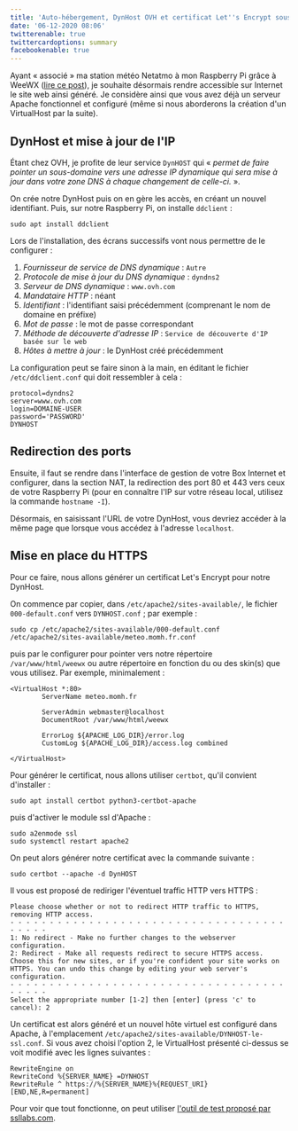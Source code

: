 ```yaml
---
title: 'Auto-hébergement, DynHost OVH et certificat Let''s Encrypt sous Raspbian'
date: '06-12-2020 08:06'
twitterenable: true
twittercardoptions: summary
facebookenable: true
---
```


Ayant «&nbsp;associé&nbsp;» ma station météo Netatmo à mon Raspberry Pi grâce à WeeWX ([lire ce post](/blog/station-meteo-netatmo-and-weewx)), je souhaite désormais rendre accessible sur Internet le site web ainsi généré. Je considère ainsi que vous avez déjà un serveur Apache fonctionnel et configuré (même si nous aborderons la création d'un VirtualHost par la suite).

## DynHost et mise à jour de l'IP

Étant chez OVH, je profite de leur service `DynHOST` qui «&nbsp;_permet de faire pointer un sous-domaine vers une adresse IP dynamique qui sera mise à jour dans votre zone DNS à chaque changement de celle-ci._&nbsp;».

On crée notre DynHost puis on en gère les accès, en créant un nouvel identifiant. Puis, sur notre Raspberry Pi, on installe `ddclient`&nbsp;:

```shell
sudo apt install ddclient
```

Lors de l'installation, des écrans successifs vont nous permettre de le configurer&nbsp;:
1. _Fournisseur de service de DNS dynamique_&nbsp;: `Autre`
2. _Protocole de mise à jour du DNS dynamique_&nbsp;: `dyndns2`
3. _Serveur de DNS dynamique_&nbsp;: `www.ovh.com`
4. _Mandataire HTTP_&nbsp;: néant
5. _Identifiant_&nbsp;: l'identifiant saisi précédemment (comprenant le nom de domaine en préfixe)
6. _Mot de passe_&nbsp;: le mot de passe correspondant
7. _Méthode de découverte d'adresse IP_&nbsp;: `Service de découverte d'IP basée sur le web`
8. _Hôtes à mettre à jour_&nbsp;: le DynHost créé précédemment

La configuration peut se faire sinon à la main, en éditant le fichier `/etc/ddclient.conf` qui doit ressembler à cela&nbsp;:

```
protocol=dyndns2
server=www.ovh.com
login=DOMAINE-USER
password='PASSWORD'
DYNHOST
```

## Redirection des ports

Ensuite, il faut se rendre dans l'interface de gestion de votre Box Internet et configurer, dans la section NAT, la redirection des port 80 et 443 vers ceux de votre Raspberry Pi (pour en connaître l'IP sur votre réseau local, utilisez la commande `hostname -I`).

Désormais, en saisissant l'URL de votre DynHost, vous devriez accéder à la même page que lorsque vous accédez à l'adresse `localhost`.

## Mise en place du HTTPS

Pour ce faire, nous allons générer un certificat Let's Encrypt pour notre DynHost.

On commence par copier, dans `/etc/apache2/sites-available/`, le fichier `000-default.conf` vers `DYNHOST.conf`&nbsp;; par exemple&nbsp;:

```shell
sudo cp /etc/apache2/sites-available/000-default.conf /etc/apache2/sites-available/meteo.momh.fr.conf
```

puis par le configurer pour pointer vers notre répertoire `/var/www/html/weewx` ou autre répertoire en fonction du ou des skin(s) que vous utilisez. Par exemple, minimalement&nbsp;:

```
<VirtualHost *:80>
        ServerName meteo.momh.fr

        ServerAdmin webmaster@localhost
        DocumentRoot /var/www/html/weewx

        ErrorLog ${APACHE_LOG_DIR}/error.log
        CustomLog ${APACHE_LOG_DIR}/access.log combined

</VirtualHost>
```

Pour générer le certificat, nous allons utiliser `certbot`, qu'il convient d'installer&nbsp;:

```shell
sudo apt install certbot python3-certbot-apache
```

puis d'activer le module ssl d'Apache&nbsp;:

```shell
sudo a2enmode ssl
sudo systemctl restart apache2
```

On peut alors générer notre certificat avec la commande suivante&nbsp;:

```shell
sudo certbot --apache -d DynHOST
```

Il vous est proposé de rediriger l'éventuel traffic HTTP vers HTTPS&nbsp;:

```
Please choose whether or not to redirect HTTP traffic to HTTPS, removing HTTP access.
- - - - - - - - - - - - - - - - - - - - - - - - - - - - - - - - - - - - - - - -
1: No redirect - Make no further changes to the webserver configuration.
2: Redirect - Make all requests redirect to secure HTTPS access. Choose this for new sites, or if you're confident your site works on HTTPS. You can undo this change by editing your web server's configuration.
- - - - - - - - - - - - - - - - - - - - - - - - - - - - - - - - - - - - - - - -
Select the appropriate number [1-2] then [enter] (press 'c' to cancel): 2
```

Un certificat est alors généré et un nouvel hôte virtuel est configuré dans Apache, à l'emplacement `/etc/apache2/sites-available/DYNHOST-le-ssl.conf`. Si vous avez choisi l'option 2, le VirtualHost présenté ci-dessus se voit modifié avec les lignes suivantes&nbsp;:

```
RewriteEngine on
RewriteCond %{SERVER_NAME} =DYNHOST
RewriteRule ^ https://%{SERVER_NAME}%{REQUEST_URI} [END,NE,R=permanent]
```

Pour voir que tout fonctionne, on peut utiliser [l'outil de test proposé par ssllabs.com](https://www.ssllabs.com/ssltest/analyze.html).